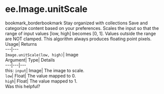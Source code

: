  
#  ee.Image.unitScale 
bookmark_borderbookmark Stay organized with collections  Save and categorize content based on your preferences.
Scales the input so that the range of input values [low, high] becomes [0, 1]. Values outside the range are NOT clamped. This algorithm always produces floating point pixels. 
Usage| Returns  
---|---  
`Image.unitScale(low, high)`| Image  
Argument| Type| Details  
---|---|---  
this: `input`| Image| The image to scale.  
`low`| Float| The value mapped to 0.  
`high`| Float| The value mapped to 1.  
Was this helpful?
